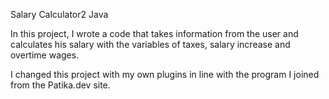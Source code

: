 Salary Calculator2 Java

In this project, I wrote a code that takes information from the user and calculates his salary with the variables of taxes, salary increase and overtime wages.

I changed this project with my own plugins in line with the program I joined from the Patika.dev site.

